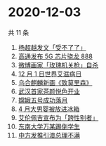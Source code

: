 # 2020-12-03

共 11 条

<!-- BEGIN ZHIHUSEARCH -->
<!-- 最后更新时间 Thu Dec 03 2020 03:05:15 GMT+0800 (CST) -->
1. [杨超越发文「受不了了」 ](https://www.zhihu.com/search?q=杨超越)
1. [高通发布 5G 芯片骁龙 888](https://www.zhihu.com/search?q=骁龙888)
1. [微博画家「玫瑰机关枪」自杀](https://www.zhihu.com/search?q=玫瑰机关枪)
1. [12 月 1 日世界艾滋病日](https://www.zhihu.com/search?q=艾滋病)
1. [乌合麒麟新画《致莫里森》](https://www.zhihu.com/search?q=致莫里森)
1. [武汉首家茶颜悦色开业](https://www.zhihu.com/search?q=茶颜悦色)
1. [嫦娥五号成功落月](https://www.zhihu.com/search?q=嫦娥五号)
1. [4 月大男婴被放进冰箱](https://www.zhihu.com/search?q=男婴冰箱)
1. [艾伦佩吉宣布为「跨性别者」](https://www.zhihu.com/search?q=跨性别者)
1. [东南大学万某踢倒学生](https://www.zhihu.com/search?q=东南大学万思远)
1. [中方发推引澳总理不满 ](https://www.zhihu.com/search?q=澳大利亚阿富汗)
<!-- END ZHIHUSEARCH -->
